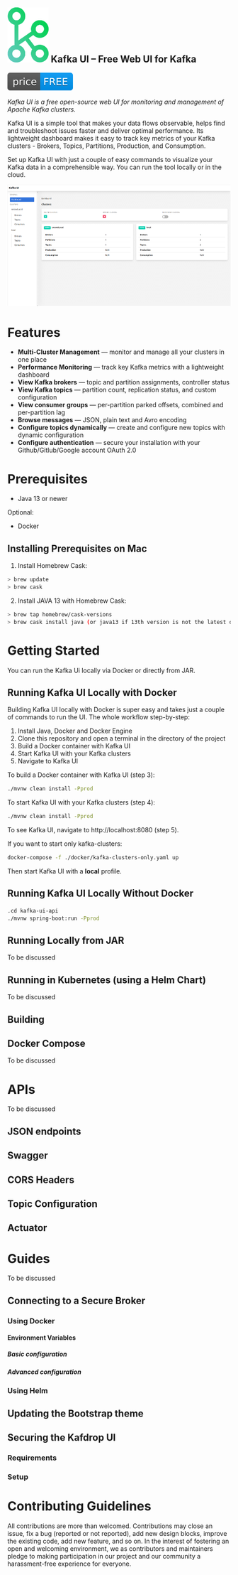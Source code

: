 ![Kafka UI logo](images/kafka-ui-logo.png) Kafka UI – Free Web UI for Kafka &nbsp; 
------------------

![Kafka UI Price Free](images/free-open-source.svg)

<em>Kafka UI is a free open-source web UI for monitoring and management of Apache Kafka clusters. </em> 

Kafka UI is a simple tool that makes your data flows observable, helps find and troubleshoot issues faster and deliver optimal performance. Its lightweight dashboard makes it easy to track key metrics of your Kafka clusters - Brokers, Topics, Partitions, Production, and Consumption. 

Set up Kafka UI with just a couple of easy commands to visualize your Kafka data in a comprehensible way. You can run the tool locally or in the cloud. 

![Kafka UI interface dashboard screenshot](images/kafka-ui-interface-dashboard.png)


# Features
* **Multi-Cluster Management** — monitor and manage all your clusters in one place
* **Performance Monitoring** —  track key Kafka metrics with a lightweight dashboard
* **View Kafka brokers** — topic and partition assignments, controller status
* **View Kafka topics** — partition count, replication status, and custom configuration
* **View consumer groups** — per-partition parked offsets, combined and per-partition lag
* **Browse messages** — JSON, plain text and Avro encoding
* **Configure topics dynamically** — create and configure new topics with dynamic configuration
* **Configure authentication** — secure your installation with your Github/Gitlub/Google account OAuth 2.0
 

# Prerequisites

* Java 13 or newer

Optional:

* Docker 

## Installing Prerequisites on Mac
1. Install Homebrew Cask:
```sh
> brew update
> brew cask
``` 
2. Install JAVA 13 with Homebrew Cask:
```sh
> brew tap homebrew/cask-versions
> brew cask install java (or java13 if 13th version is not the latest one)
``` 

# Getting Started
You can run the Kafka Ui locally via Docker or directly from JAR.

## Running Kafka UI Locally with Docker

Building Kafka UI locally with Docker is super easy and takes just a couple of commands to run the UI. The whole workflow step-by-step: 

1. Install Java, Docker and Docker Engine
2. Clone this repository and open a terminal in the directory of the project
3. Build a Docker container with Kafka UI
4. Start Kafka UI with your Kafka clusters
5. Navigate to Kafka UI 

To build a Docker container with Kafka UI (step 3): 
```sh
./mvnw clean install -Pprod
``` 
To start Kafka UI with your Kafka clusters (step 4): 
```sh
./mvnw clean install -Pprod
``` 
To see Kafka UI, navigate to http://localhost:8080 (step 5).

If you want to start only kafka-clusters: 
```sh
docker-compose -f ./docker/kafka-clusters-only.yaml up
``` 
Then start Kafka UI with a **local** profile. 

## Running Kafka UI Locally Without Docker

```sh
.cd kafka-ui-api
./mvnw spring-boot:run -Pprod
``` 


## Running Locally from JAR
To be discussed

## Running in Kubernetes (using a Helm Chart)
To be discussed

## Building

## Docker Compose
To be discussed

# APIs
To be discussed
## JSON endpoints

## Swagger
## CORS Headers
## Topic Configuration
## Actuator

# Guides

To be discussed

## Connecting to a Secure Broker

### Using Docker
#### Environment Variables
##### Basic configuration
##### Advanced configuration

### Using Helm

## Updating the Bootstrap theme

## Securing the Kafdrop UI
### Requirements

### Setup

# Contributing Guidelines
All contributions are more than welcomed. Contributions may close an issue, fix a bug (reported or not reported), add new design blocks, improve the existing code, add new feature, and so on. In the interest of fostering an open and welcoming environment, we as contributors and maintainers pledge to making participation in our project and our community a harassment-free experience for everyone.

